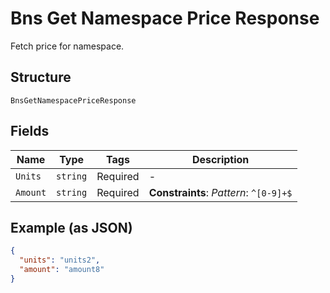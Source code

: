 # Bns Get Namespace Price Response

Fetch price for namespace.

## Structure

`BnsGetNamespacePriceResponse`

## Fields

| Name     | Type     | Tags     | Description                            |
| -------- | -------- | -------- | -------------------------------------- |
| `Units`  | `string` | Required | -                                      |
| `Amount` | `string` | Required | **Constraints**: _Pattern_: `^[0-9]+$` |

## Example (as JSON)

```json
{
  "units": "units2",
  "amount": "amount8"
}
```
